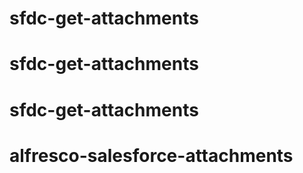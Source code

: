 # sfdc-get-attachments
# sfdc-get-attachments
# sfdc-get-attachments
# alfresco-salesforce-attachments

